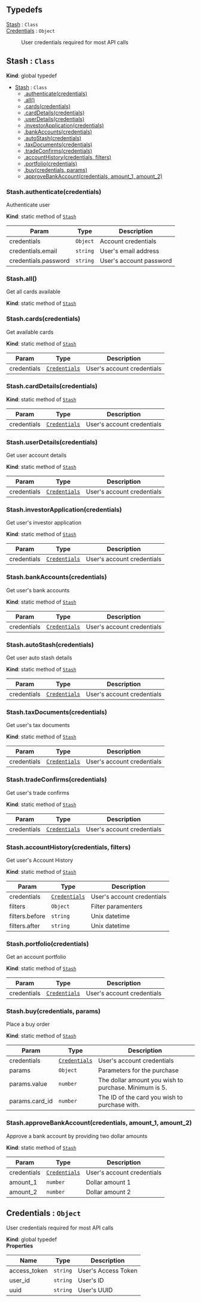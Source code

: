 ## Typedefs

<dl>
<dt><a href="#Stash">Stash</a> : <code>Class</code></dt>
<dd></dd>
<dt><a href="#Credentials">Credentials</a> : <code>Object</code></dt>
<dd><p>User credentials required for most API calls</p>
</dd>
</dl>

<a name="Stash"></a>

## Stash : <code>Class</code>
**Kind**: global typedef  

* [Stash](#Stash) : <code>Class</code>
    * [.authenticate(credentials)](#Stash.authenticate)
    * [.all()](#Stash.all)
    * [.cards(credentials)](#Stash.cards)
    * [.cardDetails(credentials)](#Stash.cardDetails)
    * [.userDetails(credentials)](#Stash.userDetails)
    * [.investorApplication(credentials)](#Stash.investorApplication)
    * [.bankAccounts(credentials)](#Stash.bankAccounts)
    * [.autoStash(credentials)](#Stash.autoStash)
    * [.taxDocuments(credentials)](#Stash.taxDocuments)
    * [.tradeConfirms(credentials)](#Stash.tradeConfirms)
    * [.accountHistory(credentials, filters)](#Stash.accountHistory)
    * [.portfolio(credentials)](#Stash.portfolio)
    * [.buy(credentials, params)](#Stash.buy)
    * [.approveBankAccount(credentials, amount_1, amount_2)](#Stash.approveBankAccount)

<a name="Stash.authenticate"></a>

### Stash.authenticate(credentials)
Authenticate user

**Kind**: static method of [<code>Stash</code>](#Stash)  

| Param | Type | Description |
| --- | --- | --- |
| credentials | <code>Object</code> | Account credentials |
| credentials.email | <code>string</code> | User's email address |
| credentials.password | <code>string</code> | User's account password |

<a name="Stash.all"></a>

### Stash.all()
Get all cards available

**Kind**: static method of [<code>Stash</code>](#Stash)  
<a name="Stash.cards"></a>

### Stash.cards(credentials)
Get available cards

**Kind**: static method of [<code>Stash</code>](#Stash)  

| Param | Type | Description |
| --- | --- | --- |
| credentials | [<code>Credentials</code>](#Credentials) | User's account credentials |

<a name="Stash.cardDetails"></a>

### Stash.cardDetails(credentials)
**Kind**: static method of [<code>Stash</code>](#Stash)  

| Param | Type | Description |
| --- | --- | --- |
| credentials | [<code>Credentials</code>](#Credentials) | User's account credentials |

<a name="Stash.userDetails"></a>

### Stash.userDetails(credentials)
Get user account details

**Kind**: static method of [<code>Stash</code>](#Stash)  

| Param | Type | Description |
| --- | --- | --- |
| credentials | [<code>Credentials</code>](#Credentials) | User's account credentials |

<a name="Stash.investorApplication"></a>

### Stash.investorApplication(credentials)
Get user's investor application

**Kind**: static method of [<code>Stash</code>](#Stash)  

| Param | Type | Description |
| --- | --- | --- |
| credentials | [<code>Credentials</code>](#Credentials) | User's account credentials |

<a name="Stash.bankAccounts"></a>

### Stash.bankAccounts(credentials)
Get user's bank accounts

**Kind**: static method of [<code>Stash</code>](#Stash)  

| Param | Type | Description |
| --- | --- | --- |
| credentials | [<code>Credentials</code>](#Credentials) | User's account credentials |

<a name="Stash.autoStash"></a>

### Stash.autoStash(credentials)
Get user auto stash details

**Kind**: static method of [<code>Stash</code>](#Stash)  

| Param | Type | Description |
| --- | --- | --- |
| credentials | [<code>Credentials</code>](#Credentials) | User's account credentials |

<a name="Stash.taxDocuments"></a>

### Stash.taxDocuments(credentials)
Get user's tax documents

**Kind**: static method of [<code>Stash</code>](#Stash)  

| Param | Type | Description |
| --- | --- | --- |
| credentials | [<code>Credentials</code>](#Credentials) | User's account credentials |

<a name="Stash.tradeConfirms"></a>

### Stash.tradeConfirms(credentials)
Get user's trade confirms

**Kind**: static method of [<code>Stash</code>](#Stash)  

| Param | Type | Description |
| --- | --- | --- |
| credentials | [<code>Credentials</code>](#Credentials) | User's account credentials |

<a name="Stash.accountHistory"></a>

### Stash.accountHistory(credentials, filters)
Get user's Account History

**Kind**: static method of [<code>Stash</code>](#Stash)  

| Param | Type | Description |
| --- | --- | --- |
| credentials | [<code>Credentials</code>](#Credentials) | User's account credentials |
| filters | <code>Object</code> | Filter paramenters |
| filters.before | <code>string</code> | Unix datetime |
| filters.after | <code>string</code> | Unix datetime |

<a name="Stash.portfolio"></a>

### Stash.portfolio(credentials)
Get an account portfolio

**Kind**: static method of [<code>Stash</code>](#Stash)  

| Param | Type | Description |
| --- | --- | --- |
| credentials | [<code>Credentials</code>](#Credentials) | User's account credentials |

<a name="Stash.buy"></a>

### Stash.buy(credentials, params)
Place a buy order

**Kind**: static method of [<code>Stash</code>](#Stash)  

| Param | Type | Description |
| --- | --- | --- |
| credentials | [<code>Credentials</code>](#Credentials) | User's account credentials |
| params | <code>Object</code> | Parameters for the purchase |
| params.value | <code>number</code> | The dollar amount you wish to purchase. Minimum is 5. |
| params.card_id | <code>number</code> | The ID of the card you wish to purchase with. |

<a name="Stash.approveBankAccount"></a>

### Stash.approveBankAccount(credentials, amount_1, amount_2)
Approve a bank account by providing two dollar amounts

**Kind**: static method of [<code>Stash</code>](#Stash)  

| Param | Type | Description |
| --- | --- | --- |
| credentials | [<code>Credentials</code>](#Credentials) | User's account credentials |
| amount_1 | <code>number</code> | Dollar amount 1 |
| amount_2 | <code>number</code> | Dollar amount 2 |

<a name="Credentials"></a>

## Credentials : <code>Object</code>
User credentials required for most API calls

**Kind**: global typedef  
**Properties**

| Name | Type | Description |
| --- | --- | --- |
| access_token | <code>string</code> | User's Access Token |
| user_id | <code>string</code> | User's ID |
| uuid | <code>string</code> | User's UUID |

